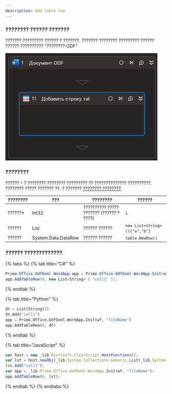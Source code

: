 ```yaml
---
description: Add table row
---
```


### ???????? ?????? ???????
??????? ????????? ?????? ? ???????. ??????? ???????? ????????? ?????? ?????? ?????????? "???????? ODF"

![](../../../resources/basic/myoffice/text/odfdoc-add-table-row.png)

### ????????
?????? `*` ? ???????? ???????? ????????? ?? ?????????????? ??????????. ???????? ????? ??????? ??. ? ??????? [???????? ????????](https://docs.primo-rpa.ru/primo-rpa/primo-studio/process/elements#svoistva-elementa).

| ???????? | ???                 | ????????                 | ??????  
| -------- | ------------------- | ------------------------ |--------------- |
| ??????\* | Int32               | ?????????? ????? ??????? (?????? ? ????) |`1`|
| ??????   | List<String>       | ?????? ??????            |`new List<string>(){"a","b"}`|
| ??????   | System.Data.DataRow | ?????? ??????            |`table.NewRow()`|

### ?????? ?????????????
{% tabs %}
{% tab title="C#" %}
```csharp
Primo.Office.OdfOxml.WordApp app = Primo.Office.OdfOxml.WordApp.Init(wf, "fileName");
app.AddTableRow(0, new List<String> { "cell1" });
```
{% endtab %}

{% tab title="Python" %}
```python
dt = List[String]()
dt.Add("cell1")
app = Primo.Office.OdfOxml.WordApp.Init(wf, "fileName")
app.AddTableRow(0, dt)
```
{% endtab %}

{% tab title="JavaScript" %}
```javascript
var host = new _lib.Microsoft.ClearScript.HostFunctions();
var lst = host.newObj(_lib.System.Collections.Generic.List(_lib.System.String));
lst.Add("cell1");
var app = _lib.Primo.Office.OdfOxml.WordApp.Init(wf, "fileName");
app.AddTableRow(0, lst);
```
{% endtab %}
{% endtabs %}
